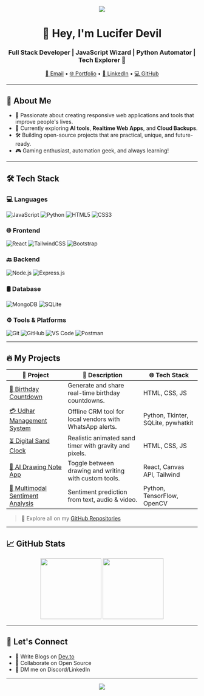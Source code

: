 <!-- Profile Banner -->
<p align="center">
  <img src="https://capsule-render.vercel.app/api?type=waving&color=0D1117&height=250&section=header&text=Hi%20There!%20I'm%20Lucifer%20Devil%20👨‍💻&fontSize=40&fontColor=ffffff" />
</p>

<!-- Introduction -->
<h1 align="center">👋 Hey, I'm Lucifer Devil</h1>
<h3 align="center">Full Stack Developer | JavaScript Wizard | Python Automator | Tech Explorer 🚀</h3>

<p align="center">
  <a href="mailto:youremail@example.com">📧 Email</a> •
  <a href="https://mohitscodiclab.github.io/Portfolio/" target="_blank">🌐 Portfolio</a> •
  <a href="https://linkedin.com/in/yourusername" target="_blank">🔗 LinkedIn</a> •
  <a href="https://github.com/Mohitscodiclab" target="_blank">💻 GitHub</a>
</p>

---

## 🧠 About Me

- 🌟 Passionate about creating responsive web applications and tools that improve people's lives.
- 🔧 Currently exploring **AI tools**, **Realtime Web Apps**, and **Cloud Backups**.
- 🛠️ Building open-source projects that are practical, unique, and future-ready.
- 🎮 Gaming enthusiast, automation geek, and always learning!

---

## 🛠️ Tech Stack

### 💻 Languages
![JavaScript](https://img.shields.io/badge/-JavaScript-black?style=flat-square&logo=javascript)
![Python](https://img.shields.io/badge/-Python-black?style=flat-square&logo=python)
![HTML5](https://img.shields.io/badge/-HTML5-black?style=flat-square&logo=html5)
![CSS3](https://img.shields.io/badge/-CSS3-black?style=flat-square&logo=css3)

### 🌐 Frontend
![React](https://img.shields.io/badge/-React-black?style=flat-square&logo=react)
![TailwindCSS](https://img.shields.io/badge/-TailwindCSS-black?style=flat-square&logo=tailwind-css)
![Bootstrap](https://img.shields.io/badge/-Bootstrap-black?style=flat-square&logo=bootstrap)

### 🔙 Backend
![Node.js](https://img.shields.io/badge/-Node.js-black?style=flat-square&logo=node.js)
![Express.js](https://img.shields.io/badge/-Express.js-black?style=flat-square&logo=express)

### 🛢️ Database
![MongoDB](https://img.shields.io/badge/-MongoDB-black?style=flat-square&logo=mongodb)
![SQLite](https://img.shields.io/badge/-SQLite-black?style=flat-square&logo=sqlite)

### ⚙️ Tools & Platforms
![Git](https://img.shields.io/badge/-Git-black?style=flat-square&logo=git)
![GitHub](https://img.shields.io/badge/-GitHub-black?style=flat-square&logo=github)
![VS Code](https://img.shields.io/badge/-VSCode-black?style=flat-square&logo=visual-studio-code)
![Postman](https://img.shields.io/badge/-Postman-black?style=flat-square&logo=postman)

---

## 🔥 My Projects

| 🔧 Project | 🚀 Description | 🌐 Tech Stack |
|-----------|----------------|----------------|
| [🎂 Birthday Countdown](https://github.com/yourusername/birthday-countdown) | Generate and share real-time birthday countdowns. | HTML, CSS, JS |
| [💳 Udhar Management System](https://github.com/yourusername/udhar-crm) | Offline CRM tool for local vendors with WhatsApp alerts. | Python, Tkinter, SQLite, pywhatkit |
| [⏳ Digital Sand Clock](https://github.com/yourusername/digital-sand-clock) | Realistic animated sand timer with gravity and pixels. | HTML, CSS, JS |
| [🎨 AI Drawing Note App](https://github.com/yourusername/ai-note-draw) | Toggle between drawing and writing with custom tools. | React, Canvas API, Tailwind |
| [🤖 Multimodal Sentiment Analysis](https://github.com/yourusername/multimodal-sentiment) | Sentiment prediction from text, audio & video. | Python, TensorFlow, OpenCV |

> 🔗 Explore all on my [GitHub Repositories](https://github.com/yourusername?tab=repositories)

---

## 📈 GitHub Stats

<p align="center">
  <img src="https://github-readme-stats.vercel.app/api?username=yourusername&show_icons=true&theme=radical" height="160" />
  <img src="https://github-readme-stats.vercel.app/api/top-langs/?username=yourusername&layout=compact&theme=radical" height="160" />
</p>

---

## 📣 Let's Connect

- 📝 Write Blogs on [Dev.to](https://dev.to/yourusername)
- 🤝 Collaborate on Open Source
- 💬 DM me on Discord/LinkedIn

---

<p align="center">
  <img src="https://capsule-render.vercel.app/api?type=waving&color=0D1117&height=120&section=footer"/>
</p>
